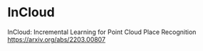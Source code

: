 # InCloud
InCloud: Incremental Learning for Point Cloud Place Recognition https://arxiv.org/abs/2203.00807
